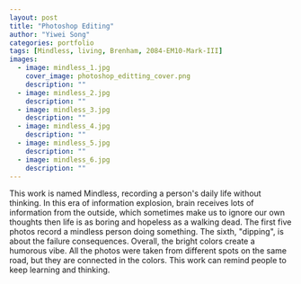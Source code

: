 ```yaml
---
layout: post
title: "Photoshop Editing"
author: "Yiwei Song"
categories: portfolio
tags: [Mindless, living, Brenham, 2084-EM10-Mark-III]
images:
  - image: mindless_1.jpg
    cover_image: photoshop_editting_cover.png
    description: ""
  - image: mindless_2.jpg
    description: ""
  - image: mindless_3.jpg
    description: ""
  - image: mindless_4.jpg
    description: ""
  - image: mindless_5.jpg
    description: ""
  - image: mindless_6.jpg
    description: ""
---
```

This work is named Mindless, recording a person's daily life without thinking. In this era of information explosion, brain receives lots of information from the outside, which sometimes make us to ignore our own thoughts then life is as boring and hopeless as a walking dead. The first five photos record a mindless person doing something. The sixth, "dipping", is about the failure consequences. Overall, the bright colors create a humorous vibe. All the photos were taken from different spots on the same road, but they are connected in the colors. This work can remind people to keep learning and thinking.
